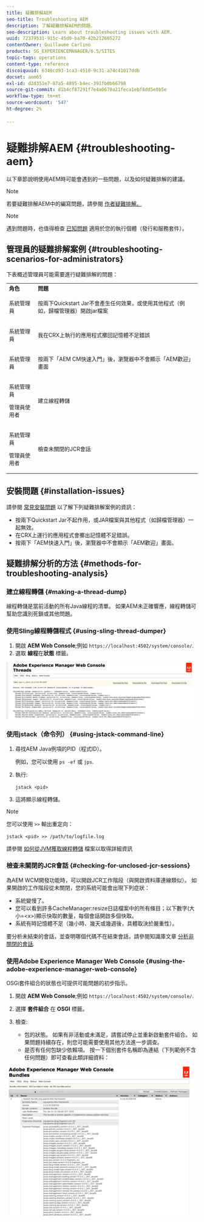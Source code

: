```yaml
---
title: 疑難排解AEM
seo-title: Troubleshooting AEM
description: 了解疑難排解AEM的問題。
seo-description: Learn about troubleshooting issues with AEM.
uuid: 72379531-915c-45d0-ba70-42b212665272
contentOwner: Guillaume Carlino
products: SG_EXPERIENCEMANAGER/6.5/SITES
topic-tags: operations
content-type: reference
discoiquuid: 6346cd93-1ca3-4510-9c31-a74c41017ddb
docset: aem65
exl-id: d2d351e7-87a5-4895-b4ec-391fb0b66798
source-git-commit: d1b4cf87291f7e4a0670a21feca1ebf8dd5e0b5e
workflow-type: tm+mt
source-wordcount: '547'
ht-degree: 2%

---
```


# 疑難排解AEM {#troubleshooting-aem}

以下章節說明使用AEM時可能會遇到的一些問題，以及如何疑難排解的建議。

>[!NOTE]
>
>若要疑難排解AEM中的編寫問題，請參閱 [作者疑難排解。](/help/sites-authoring/troubleshooting.md)

>[!NOTE]
>
>遇到問題時，也值得檢查 [已知問題](/help/release-notes/release-notes.md) 適用於您的執行個體（發行和服務套件）。

## 管理員的疑難排解案例 {#troubleshooting-scenarios-for-administrators}

下表概述管理員可能需要進行疑難排解的問題：

<table>
 <tbody>
  <tr>
   <td><strong>角色</strong></td>
   <td><strong>問題 </strong></td>
  </tr>
  <tr>
   <td>系統管理員</td>
   <td><p>按兩下Quickstart Jar不會產生任何效果，或使用其他程式（例如，歸檔管理器）開啟jar檔案</p> </td>
  </tr>
  <tr>
   <td><p>系統管理員</p> </td>
   <td><p>我在CRX上執行的應用程式擲回記憶體不足錯誤</p> </td>
  </tr>
  <tr>
   <td><p>系統管理員</p> </td>
   <td><p>按兩下「AEM CM快速入門」後，瀏覽器中不會顯示「AEM歡迎」畫面</p> </td>
  </tr>
  <tr>
   <td><p>系統管理員</p> <p>管理員使用者</p> </td>
   <td><p>建立線程轉儲</p> </td>
  </tr>
  <tr>
   <td><p>系統管理員</p> <p>管理員使用者</p> </td>
   <td><p>檢查未關閉的JCR會話</p> </td>
  </tr>
 </tbody>
</table>

## 安裝問題 {#installation-issues}

請參閱 [常見安裝問題](/help/sites-deploying/troubleshooting.md#common-installation-issues) 以了解下列疑難排解案例的資訊：

* 按兩下Quickstart Jar不起作用，或JAR檔案與其他程式（如歸檔管理器）一起無效。
* 在CRX上運行的應用程式會擲出記憶體不足錯誤。
* 按兩下「AEM快速入門」後，瀏覽器中不會顯示「AEM歡迎」畫面。

## 疑難排解分析的方法 {#methods-for-troubleshooting-analysis}

### 建立線程轉儲 {#making-a-thread-dump}

線程轉儲是當前活動的所有Java線程的清單。 如果AEM未正確響應，線程轉儲可幫助您識別死鎖或其他問題。

### 使用Sling線程轉儲程式 {#using-sling-thread-dumper}

1. 開啟 **AEM Web Console**;例如 `https://localhost:4502/system/console/`.
1. 選取 **線程**&#x200B;在&#x200B;**狀態** 標籤。

![screen_shot_2012-02-13at43925pm](assets/screen_shot_2012-02-13at43925pm.png)

### 使用jstack（命令列） {#using-jstack-command-line}

1. 尋找AEM Java例項的PID（程式ID）。

   例如，您可以使用 `ps -ef` 或 `jps`.

1. 執行:

   `jstack <pid>`

1. 這將顯示線程轉儲。

>[!NOTE]
>
>您可以使用 `>>` 輸出重定向：
>
>`jstack <pid> >> /path/to/logfile.log`

請參閱 [如何從JVM獲取線程轉儲](https://helpx.adobe.com/cq/kb/TakeThreadDump.html) 檔案以取得詳細資訊

### 檢查未關閉的JCR會話 {#checking-for-unclosed-jcr-sessions}

為AEM WCM開發功能時，可以開啟JCR工作階段（與開啟資料庫連線類似）。 如果開啟的工作階段從未關閉，您的系統可能會出現下列症狀：

* 系統變慢了。
* 您可以看到許多CacheManager:resize日誌檔案中的所有條目；以下數字(大小=&lt;x>)顯示快取的數量，每個會話開啟多個快取。
* 系統有時記憶體不足（幾小時、幾天或幾週後，具體取決於嚴重性）。

要分析未結束的會話，並查明哪個代碼不在結束會話，請參閱知識庫文章 [分析非關閉的會話](https://helpx.adobe.com/crx/kb/AnalyzeUnclosedSessions.html).

### 使用Adobe Experience Manager Web Console {#using-the-adobe-experience-manager-web-console}

OSGi套件組合的狀態也可提供可能問題的初步指示。

1. 開啟 **AEM Web Console**;例如 `https://localhost:4502/system/console/`.
1. 選擇 **套件組合** 在 **OSGI** 標籤。
1. 檢查:

   * 包的狀態。 如果有非活動或未滿足，請嘗試停止並重新啟動套件組合。 如果問題持續存在，則您可能需要使用其他方法進一步調查。
   * 是否有任何包缺少依賴項。 按一下個別套件名稱即為連結（下列範例不含任何問題）即可查看此類詳細資料：

![screen_shot_2012-02-13at44706pm](assets/screen_shot_2012-02-13at44706pm.png)
